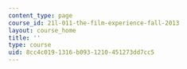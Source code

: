 ```yaml
---
content_type: page
course_id: 21l-011-the-film-experience-fall-2013
layout: course_home
title: ''
type: course
uid: 8cc4c019-1316-b093-1210-451273dd7cc5
---
```

